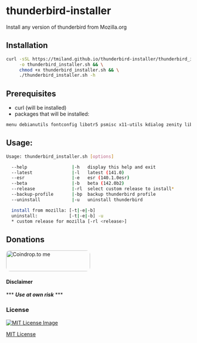 # thunderbird-installer
 Install any version of thunderbird from Mozilla.org

 ## Installation

 ```bash
 curl -sSL https://tmiland.github.io/thunderbird-installer/thunderbird_installer.sh \
      -o thunderbird_installer.sh && \
      chmod +x thunderbird_installer.sh && \
      ./thunderbird_installer.sh -h
 ```

 ## Prerequisites

  - curl (will be installed)
  - packages that will be installed:
 ```bash
menu debianutils fontconfig libotr5 psmisc x11-utils kdialog zenity libasound2 libatk1.0-0 libc6 libcairo-gobject2 libcairo2 libdbus-1-3 libevent-2.1-7 libffi8 libfontconfig1 libfreetype6 libgcc-s1 libgdk-pixbuf2.0-0 libgdk-pixbuf-2.0-0 libglib2.0-0 libgtk-3-0 libpango-1.0-0 libstdc++6 libvpx7 libx11-6 libx11-xcb1 libxcb-shm0 libxcb1 libxext6 libxrandr2 zlib1g
 ```

  ## Usage:
  
 ```bash
 Usage: thunderbird_installer.sh [options]

   --help                 |-h   display this help and exit
   --latest               |-l   latest (141.0)
   --esr                  |-e   esr (140.1.0esr)
   --beta                 |-b   beta (142.0b2)
   --release              |-rl  select custom release to install*
   --backup-profile       |-bp  backup thunderbird profile
   --uninstall            |-u   uninstall thunderbird

   install from mozilla: [-t|-e|-b]
   uninstall:            [-t|-e|-b] -u
   * custom release for mozilla [-rl <release>]
 ```

 ## Donations
 <a href="https://coindrop.to/tmiland" target="_blank"><img src="https://coindrop.to/embed-button.png" style="border-radius: 10px; height: 57px !important;width: 229px !important;" alt="Coindrop.to me"></img></a>

 #### Disclaimer 

 *** ***Use at own risk*** ***

 ### License

 [![MIT License Image](https://upload.wikimedia.org/wikipedia/commons/thumb/0/0c/MIT_logo.svg/220px-MIT_logo.svg.png)](https://tmiland.github.io/thunderbird-installer/blob/main/LICENSE)

 [MIT License](https://tmiland.github.io/thunderbird-installer/blob/main/LICENSE)